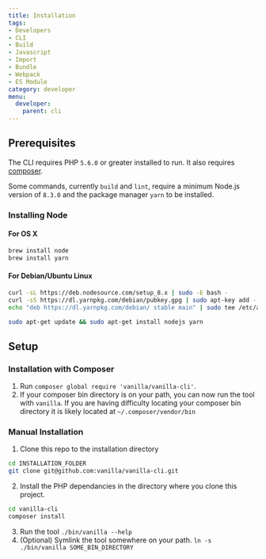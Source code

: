 ```yaml
---
title: Installation
tags:
- Developers
- CLI
- Build
- Javascript
- Import
- Bundle
- Webpack
- ES Module
category: developer
menu:
  developer:
    parent: cli
---
```


## Prerequisites
The CLI requires PHP `5.6.0` or greater installed to run. It also requires [composer](https://getcomposer.org/).

Some commands, currently `build` and `lint`, require a minimum Node.js version of `8.3.0` and the package manager `yarn` to be installed.

### Installing Node

#### For OS X
```bash
brew install node
brew install yarn
```

#### For Debian/Ubuntu Linux
```bash
curl -sL https://deb.nodesource.com/setup_8.x | sudo -E bash -
curl -sS https://dl.yarnpkg.com/debian/pubkey.gpg | sudo apt-key add -
echo "deb https://dl.yarnpkg.com/debian/ stable main" | sudo tee /etc/apt/sources.list.d/yarn.list

sudo apt-get update && sudo apt-get install nodejs yarn
```

## Setup

### Installation with Composer

1. Run `composer global require 'vanilla/vanilla-cli'`.
2. If your composer bin directory is on your path, you can now run the tool with `vanilla`. If you are having difficulty locating your composer bin directory it is likely located at `~/.composer/vendor/bin`

### Manual Installation

1. Clone this repo to the installation directory 
```bash
cd INSTALLATION_FOLDER
git clone git@github.com:vanilla/vanilla-cli.git
```
2. Install the PHP dependancies in the directory where you clone this project.
```bash
cd vanilla-cli
composer install
```
3. Run the tool `./bin/vanilla --help`
4. (Optional) Symlink the tool somewhere on your path. `ln -s ./bin/vanilla SOME_BIN_DIRECTORY`

